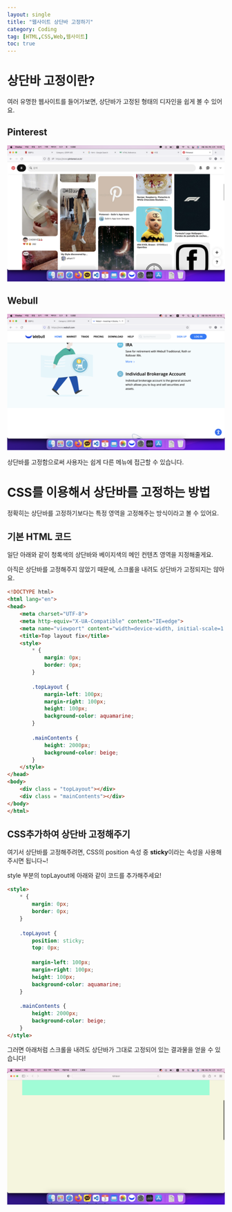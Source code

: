 ```yaml
---
layout: single
title: "웹사이트 상단바 고정하기"
category: Coding
tag: [HTML,CSS,Web,웹사이트]
toc: true
---
```


# 상단바 고정이란?

여러 유명한 웹사이트를 들어가보면, 상단바가 고정된 형태의 디자인을 쉽게 볼 수 있어요.

## Pinterest


![pinterest](/assets/images/2022-03-03-html-basic-01/2022-03-03-html-basic-01-image-00.png)


## Webull

![webull](/assets/images/2022-03-03-html-basic-01/2022-03-03-html-basic-01-image-01.png)

상단바를 고정함으로써 사용자는 쉽게 다른 메뉴에 접근할 수 있습니다.

# CSS를 이용해서 상단바를 고정하는 방법

정확히는 상단바를 고정하기보다는 특정 영역을 고정해주는 방식이라고 볼 수 있어요.

## 기본 HTML 코드

일단 아래와 같이 청록색의 상단바와 베이지색의 메인 컨텐츠 영역을 지정해줄게요.

아직은 상단바를 고정해주지 않았기 때문에, 스크롤을 내려도 상단바가 고정되지는 않아요.

```HTML
<!DOCTYPE html>
<html lang="en">
<head>
    <meta charset="UTF-8">
    <meta http-equiv="X-UA-Compatible" content="IE=edge">
    <meta name="viewport" content="width=device-width, initial-scale=1.0">
    <title>Top layout fix</title>
    <style>
        * {
            margin: 0px;
            border: 0px;
        }

        .topLayout {
            margin-left: 100px;
            margin-right: 100px;
            height: 100px;
            background-color: aquamarine;
        }

        .mainContents {
            height: 2000px;
            background-color: beige;
        }
    </style>
</head>
<body>
    <div class = "topLayout"></div>
    <div class = "mainContents"></div>
</body>
</html>
```

## CSS추가하여 상단바 고정해주기

여기서 상단바를 고정해주려면, CSS의 position 속성 중 <strong>sticky</strong>이라는 속성을 사용해주시면 됩니다~!

style 부분의 topLayout에 아래와 같이 코드를 추가해주세요!

``` HTML
<style>
    * {
        margin: 0px;
        border: 0px;
    }

    .topLayout {
        position: sticky;
        top: 0px;
        
        margin-left: 100px;
        margin-right: 100px;
        height: 100px;
        background-color: aquamarine;
    }

    .mainContents {
        height: 2000px;
        background-color: beige;
    }
</style>
```

그러면 아래처럼 스크롤을 내려도 상단바가 그대로 고정되어 있는 결과물을 얻을 수 있습니다!


![test](/assets/images/2022-03-03-html-basic-01/2022-03-03-html-basic-01-image-02.png)
